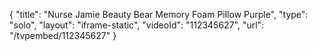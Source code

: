 {
    "title": "Nurse Jamie Beauty Bear Memory Foam Pillow  Purple",
    "type": "solo",
    "layout": "iframe-static",
    "videoId": "112345627",
    "url": "\/tvpembed\/112345627"
}
